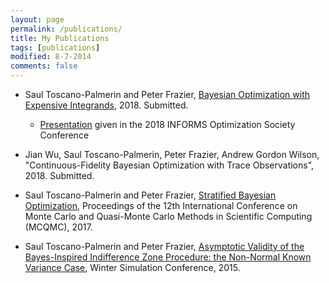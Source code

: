 ```yaml
---
layout: page
permalink: /publications/
title: My Publications
tags: [publications]
modified: 8-7-2014
comments: false
---
```


* Saul Toscano-Palmerin and Peter Frazier, <a href="https://arxiv.org/pdf/1803.08661.pdf" download="bqopaper.pdf">Bayesian Optimization with Expensive Integrands</a>, 2018. Submitted.
  * [Presentation](/saul/presentation_bqo.pdf) given in the 2018 INFORMS Optimization Society Conference 

* Jian Wu, Saul Toscano-Palmerin, Peter Frazier, Andrew Gordon Wilson, "Continuous-Fidelity Bayesian Optimization with Trace Observations", 2018. Submitted. 

* Saul Toscano-Palmerin and Peter Frazier,  <a href="https://arxiv.org/pdf/1602.02338.pdf" download="SBOpaper.pdf">Stratified Bayesian Optimization</a>, Proceedings of the 12th International Conference on Monte Carlo and Quasi-Monte Carlo Methods in Scientific Computing (MCQMC), 2017.

* Saul Toscano-Palmerin and Peter Frazier,  <a href="https://arxiv.org/pdf/1508.07720.pdf" download="BIZpaper.pdf">Asymptotic Validity of the Bayes-Inspired Indifference Zone Procedure: the Non-Normal Known Variance Case</a>, Winter Simulation Conference, 2015.


